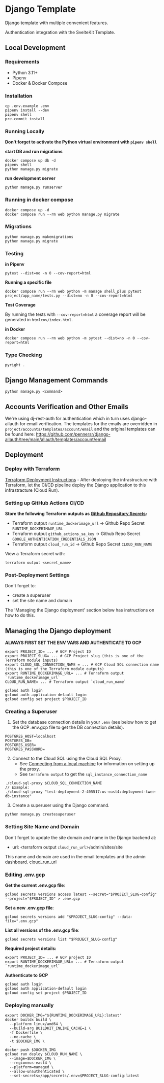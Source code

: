 # Django Template

Django template with multiple convenient features.

Authentication integration with the SvelteKit Template.

## Local Development

### Requirements

-   Python 3.11+
-   Pipenv
-   Docker & Docker Compose

### Installation

```console
cp .env.example .env
pipenv install --dev
pipenv shell
pre-commit install
```

### Running Locally

**Don't forget to activate the Python virtual environment with `pipenv shell`**

**start DB and run migrations**

```console
docker compose up db -d
pipenv shell
python manage.py migrate
```

**run development server**

```console
python manage.py runserver
```

### Running in docker compose

```console
docker compose up -d
docker compose run --rm web python manage.py migrate
```

### Migrations

```console
python manage.py makemigrations
python manage.py migrate
```

### Testing

**in Pipenv**

```console
pytest --dist=no -n 0 --cov-report=html
```

**Running a specific file**

```console
docker compose run --rm web python -m manage shell_plus pytest project/app_name/tests.py --dist=no -n 0 --cov-report=html
```

**Test Coverage**

By running the tests with `--cov-report=html` a coverage report will be generated in `htmlcov/index.html`.

**in Docker**

```console
docker compose run --rm web python -m pytest --dist=no -n 0 --cov-report=html
```

### Type Checking

```console
pyright .
```

## Django Management Commands

```console
python manage.py <command>
```

## Accounts Verification and Other Emails

We're using dj-rest-auth for authentication which in turn uses django-allauth for email verification. The templates for the emails are overridden in `project/accounts/templates/account/email` and the original templates can be found here: https://github.com/pennersr/django-allauth/tree/main/allauth/templates/account/email

## Deployment

### Deploy with Terraform

[Terraform Deployment Instructions](/terraform/README.md) - After deploying the infrastructure with Terraform, let the CI/CD pipeline deploy the Django application to this infrastracture (Cloud Run).

### Setting up GitHub Actions CI/CD

**Store the following Terraform outputs as [Github Repository Secrets](https://docs.github.com/en/actions/security-guides/using-secrets-in-github-actions#creating-secrets-for-a-repository):**

-   Terraform output `runtime_dockerimage_url` -> Github Repo Secret `RUNTIME_DOCKERIMAGE_URL`
-   Terraform output `github_actions_sa_key` -> Github Repo Secret `GOOGLE_AUTHENTICATION_CREDENTIALS_JSON`
-   Terraform output `cloud_run_id` -> Github Repo Secret `CLOUD_RUN_NAME`

View a Terraform secret with:

```console
terraform output <secret_name>
```

### Post-Deployment Settings

Don't forget to:

-   create a superuser
-   set the site name and domain

The 'Managing the Django deployment' section below has instructions on how to do this.

## Managing the Django deployment

**ALWAYS FIRST SET THE ENV VARS AND AUTHENTICATE TO GCP**

```console
export PROJECT_ID= ... # GCP Project ID
export PROJECT_SLUG= ... # GCP Project slug (this is one of the Terraform module inputs)
export CLOUD_SQL_CONNECTION_NAME = ... # GCP Cloud SQL connection name (this is one of the Terraform module outputs)
export RUNTIME_DOCKERIMAGE_URL= ... # Terraform output `runtime_dockerimage_url`
CLOUD_RUN_NAME= ... # Terraform output `cloud_run_name`
```

```console
gcloud auth login
gcloud auth application-default login
gcloud config set project $PROJECT_ID
```

### Creating a Superuser

1. Set the database connection details in your `.env` (see below how to get the GCP .env.gcp file to get the DB connection details).

```
POSTGRES_HOST=localhost
POSTGRES_DB=
POSTGRES_USER=
POSTGRES_PASSWORD=
```

2. Connect to the Cloud SQL using the Cloud SQL Proxy.
    - See [Connecting from a local machine](https://cloud.google.com/sql/docs/mysql/connect-admin-proxy#connect) for information on setting up the proxy.
    - See `terraform output` to get the `sql_instance_connection_name`

```console
./cloud-sql-proxy $CLOUD_SQL_CONNECTION_NAME
// Example:
./cloud-sql-proxy "test-deployment-2-405517:us-east4:deployment-twee-db-instance"
```

3. Create a superuser using the Django command.

```console
python manage.py createsuperuser
```

### Setting Site Name and Domain

Don't forget to update the site domain and name in the Django backend at:

-   url: <terraform output `cloud_run_url`>/admin/sites/site

This name and domain are used in the email templates and the admin dashboard.
cloud_run_url

### Editing .env.gcp

**Get the current .env.gcp file**:

```console
gcloud secrets versions access latest --secret="$PROJECT_SLUG-config" --project="$PROJECT_ID" > .env.gcp
```

**Set a new .env.gcp file**:

```console
gcloud secrets versions add "$PROJECT_SLUG-config" --data-file=".env.gcp"
```

**List all versions of the .env.gcp file**:

```console
gcloud secrets versions list "$PROJECT_SLUG-config"
```

**Required project details:**

```console
export PROJECT_ID= ... # GCP project ID
export RUNTIME_DOCKERIMAGE_URL= ... # Terraform output `runtime_dockerimage_url`
```

**Authenticate to GCP**

```console
gcloud auth login
gcloud auth application-default login
gcloud config set project $PROJECT_ID
```

### Deploying manually

```console
export DOCKER_IMG="${RUNTIME_DOCKERIMAGE_URL}:latest"
docker buildx build \
  --platform linux/amd64 \
  --build-arg BUILDKIT_INLINE_CACHE=1 \
  -f Dockerfile \
  --no-cache \
  -t $DOCKER_IMG \
  .
docker push $DOCKER_IMG
gcloud run deploy $CLOUD_RUN_NAME \
  --image=$DOCKER_IMG \
  --region=us-east4 \
  --platform=managed \
  --allow-unauthenticated \
  --set-secrets=/app/secrets/.env=$PROJECT_SLUG-config:latest
```
